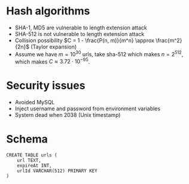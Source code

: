# Hash algorithms
- SHA-1, MD5 are vulnerable to length extension attack
- SHA-512 is not vulnerable to length extension attack
- Collision possibility $C = 1 - \frac{P(n, m)}{m^n} \approx \frac{m^2}{2n}$ (Taylor expansion)
- Assume we have $m=10^30$ urls, take sha-512 which makes $n=2^512$, which makes $C \approx 3.72 \cdot 10^{-95}$.

# Security issues
- Avoided MySQL
- Inject username and password from environment variables
- System dead when 2038 (Unix timestamp)

# Schema
```sql=
CREATE TABLE urls (
    url TEXT,
    expireAt INT,
    urlId VARCHAR(512) PRIMARY KEY 
)
```